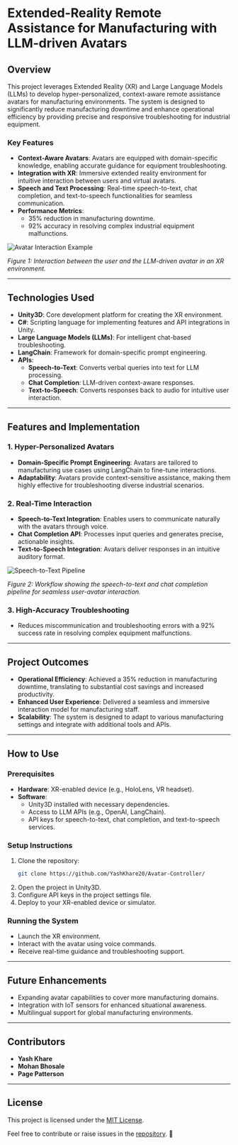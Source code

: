 # Extended-Reality Remote Assistance for Manufacturing with LLM-driven Avatars

## Overview

This project leverages Extended Reality (XR) and Large Language Models (LLMs) to develop hyper-personalized, context-aware remote assistance avatars for manufacturing environments. The system is designed to significantly reduce manufacturing downtime and enhance operational efficiency by providing precise and responsive troubleshooting for industrial equipment.

### Key Features
- **Context-Aware Avatars**: Avatars are equipped with domain-specific knowledge, enabling accurate guidance for equipment troubleshooting.
- **Integration with XR**: Immersive extended reality environment for intuitive interaction between users and virtual avatars.
- **Speech and Text Processing**: Real-time speech-to-text, chat completion, and text-to-speech functionalities for seamless communication.
- **Performance Metrics**:
  - 35% reduction in manufacturing downtime.
  - 92% accuracy in resolving complex industrial equipment malfunctions.

![Avatar Interaction Example](file-bSFV1HBooDI7bAHY69SyYRp6)

*Figure 1: Interaction between the user and the LLM-driven avatar in an XR environment.*

---

## Technologies Used
- **Unity3D**: Core development platform for creating the XR environment.
- **C#**: Scripting language for implementing features and API integrations in Unity.
- **Large Language Models (LLMs)**: For intelligent chat-based troubleshooting.
- **LangChain**: Framework for domain-specific prompt engineering.
- **APIs**:
  - **Speech-to-Text**: Converts verbal queries into text for LLM processing.
  - **Chat Completion**: LLM-driven context-aware responses.
  - **Text-to-Speech**: Converts responses back to audio for intuitive user interaction.

---

## Features and Implementation

### 1. Hyper-Personalized Avatars
- **Domain-Specific Prompt Engineering**: Avatars are tailored to manufacturing use cases using LangChain to fine-tune interactions.
- **Adaptability**: Avatars provide context-sensitive assistance, making them highly effective for troubleshooting diverse industrial scenarios.

### 2. Real-Time Interaction
- **Speech-to-Text Integration**: Enables users to communicate naturally with the avatars through voice.
- **Chat Completion API**: Processes input queries and generates precise, actionable insights.
- **Text-to-Speech Integration**: Avatars deliver responses in an intuitive auditory format.

![Speech-to-Text Pipeline](file-gbcIpK6cN0l6ZAlFpHa5XcU1)

*Figure 2: Workflow showing the speech-to-text and chat completion pipeline for seamless user-avatar interaction.*

### 3. High-Accuracy Troubleshooting
- Reduces miscommunication and troubleshooting errors with a 92% success rate in resolving complex equipment malfunctions.

---

## Project Outcomes
- **Operational Efficiency**: Achieved a 35% reduction in manufacturing downtime, translating to substantial cost savings and increased productivity.
- **Enhanced User Experience**: Delivered a seamless and immersive interaction model for manufacturing staff.
- **Scalability**: The system is designed to adapt to various manufacturing settings and integrate with additional tools and APIs.

---

## How to Use

### Prerequisites
- **Hardware**: XR-enabled device (e.g., HoloLens, VR headset).
- **Software**:
  - Unity3D installed with necessary dependencies.
  - Access to LLM APIs (e.g., OpenAI, LangChain).
  - API keys for speech-to-text, chat completion, and text-to-speech services.

### Setup Instructions
1. Clone the repository:
   ```bash
   git clone https://github.com/YashKhare20/Avatar-Controller/
   ```
2. Open the project in Unity3D.
3. Configure API keys in the project settings file.
4. Deploy to your XR-enabled device or simulator.

### Running the System
- Launch the XR environment.
- Interact with the avatar using voice commands.
- Receive real-time guidance and troubleshooting support.

---

## Future Enhancements
- Expanding avatar capabilities to cover more manufacturing domains.
- Integration with IoT sensors for enhanced situational awareness.
- Multilingual support for global manufacturing environments.

---

## Contributors
- **Yash Khare** 
- **Mohan Bhosale**
- **Page Patterson**

---

## License
This project is licensed under the [MIT License](LICENSE).

Feel free to contribute or raise issues in the [repository](https://github.com/your-repo/Extended-Reality-Remote-Assistance). 🚀
